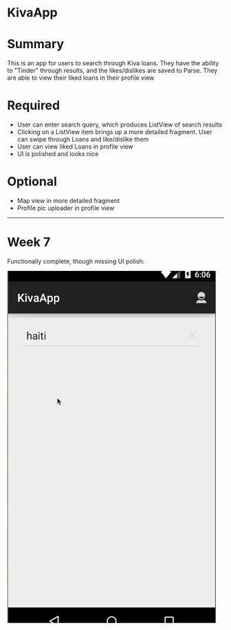 # KivaApp

# Summary
This is an app for users to search through Kiva loans. They have the ability to "Tinder" through results, and the likes/dislikes are saved to Parse. They are able to view their liked loans in their profile view


# Required
* User can enter search query, which produces ListView of search results
* Clicking on a ListView item brings up a more detailed fragment. User can swipe through Loans and like/dislike them
* User can view liked Loans in profile view
* UI is polished and looks nice

# Optional
* Map view in more detailed fragment
* Profile pic uploader in profile view

----

# Week 7
Functionally complete, though missing UI polish:

![alt tag](https://github.com/eyecx/KivaApp/blob/master/w7.gif)
